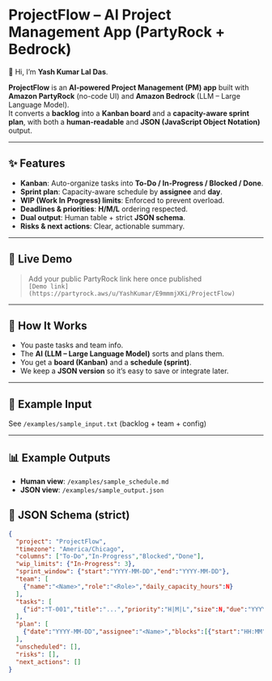 # ProjectFlow – AI Project Management App (PartyRock + Bedrock)

👋 Hi, I’m **Yash Kumar Lal Das**.

**ProjectFlow** is an **AI-powered Project Management (PM) app** built with **Amazon PartyRock** (no-code UI) and **Amazon Bedrock** (LLM – Large Language Model).  
It converts a **backlog** into a **Kanban board** and a **capacity-aware sprint plan**, with both a **human-readable** and **JSON (JavaScript Object Notation)** output.

---

## ✨ Features
- **Kanban**: Auto-organize tasks into **To-Do / In-Progress / Blocked / Done**.
- **Sprint plan**: Capacity-aware schedule by **assignee** and **day**.
- **WIP (Work In Progress) limits**: Enforced to prevent overload.
- **Deadlines & priorities**: **H/M/L** ordering respected.
- **Dual output**: Human table + strict **JSON schema**.
- **Risks & next actions**: Clear, actionable summary.

---

## 🚀 Live Demo
> Add your public PartyRock link here once published  
`[Demo link](https://partyrock.aws/u/YashKumar/E9mmmjXKi/ProjectFlow)`  

---

## 🧠 How It Works 
- You paste tasks and team info.
- The **AI (LLM – Large Language Model)** sorts and plans them.
- You get a **board (Kanban)** and a **schedule (sprint)**.
- We keep a **JSON version** so it’s easy to save or integrate later.

---

## 🧩 Example Input
See `/examples/sample_input.txt` (backlog + team + config)

---

## 📊 Example Outputs
- **Human view**: `/examples/sample_schedule.md`
- **JSON view**: `/examples/sample_output.json`

## 🧱 JSON Schema (strict)
```json
{
  "project": "ProjectFlow",
  "timezone": "America/Chicago",
  "columns": ["To-Do","In-Progress","Blocked","Done"],
  "wip_limits": {"In-Progress": 3},
  "sprint_window": {"start":"YYYY-MM-DD","end":"YYYY-MM-DD"},
  "team": [
    {"name":"<Name>","role":"<Role>","daily_capacity_hours":N}
  ],
  "tasks": [
    {"id":"T-001","title":"...","priority":"H|M|L","size":N,"due":"YYYY-MM-DD|null","assignee":"<Name|null>","status":"<column>","tags":[],"notes":""}
  ],
  "plan": [
    {"date":"YYYY-MM-DD","assignee":"<Name>","blocks":[{"start":"HH:MM","end":"HH:MM","task_id":"T-001","notes":""}]}
  ],
  "unscheduled": [],
  "risks": [],
  "next_actions": []
}
